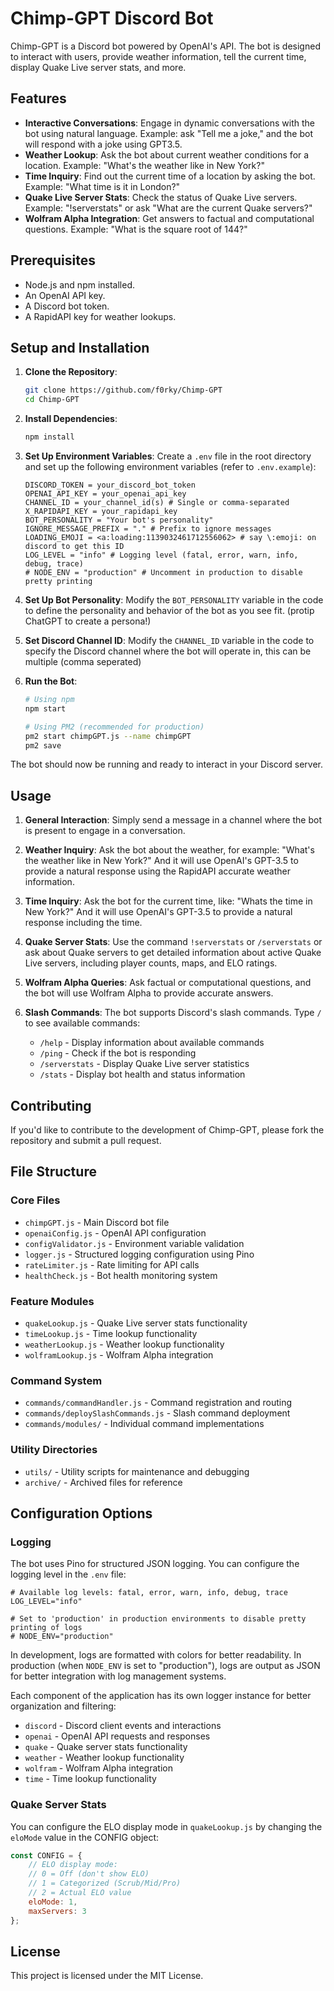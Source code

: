 
# Chimp-GPT Discord Bot

Chimp-GPT is a Discord bot powered by OpenAI's API. The bot is designed to interact with users, provide weather information, tell the current time, display Quake Live server stats, and more.

## Features

- **Interactive Conversations**: Engage in dynamic conversations with the bot using natural language.
  Example: ask "Tell me a joke," and the bot will respond with a joke using GPT3.5.
- **Weather Lookup**: Ask the bot about current weather conditions for a location.
  Example: "What's the weather like in New York?"
- **Time Inquiry**: Find out the current time of a location by asking the bot.
  Example: "What time is it in London?"
- **Quake Live Server Stats**: Check the status of Quake Live servers.
  Example: "!serverstats" or ask "What are the current Quake servers?"
- **Wolfram Alpha Integration**: Get answers to factual and computational questions.
  Example: "What is the square root of 144?"

## Prerequisites

- Node.js and npm installed.
- An OpenAI API key.
- A Discord bot token.
- A RapidAPI key for weather lookups.

## Setup and Installation

1. **Clone the Repository**:
    ```bash
    git clone https://github.com/f0rky/Chimp-GPT
    cd Chimp-GPT
    ```

2. **Install Dependencies**:
    ```bash
    npm install
    ```

3. **Set Up Environment Variables**:
   Create a `.env` file in the root directory and set up the following environment variables (refer to `.env.example`):
   ```env
   DISCORD_TOKEN = your_discord_bot_token
   OPENAI_API_KEY = your_openai_api_key
   CHANNEL_ID = your_channel_id(s) # Single or comma-separated
   X_RAPIDAPI_KEY = your_rapidapi_key
   BOT_PERSONALITY = "Your bot's personality"
   IGNORE_MESSAGE_PREFIX = "." # Prefix to ignore messages
   LOADING_EMOJI = <a:loading:1139032461712556062> # say \:emoji: on discord to get this ID
   LOG_LEVEL = "info" # Logging level (fatal, error, warn, info, debug, trace)
   # NODE_ENV = "production" # Uncomment in production to disable pretty printing
   ```

4. **Set Up Bot Personality**:
   Modify the `BOT_PERSONALITY` variable in the code to define the personality and behavior of the bot as you see fit. (protip ChatGPT to create a persona!)

5. **Set Discord Channel ID**:
   Modify the `CHANNEL_ID` variable in the code to specify the Discord channel where the bot will operate in, this can be multiple (comma seperated)

6. **Run the Bot**:
    ```bash
    # Using npm
    npm start
    
    # Using PM2 (recommended for production)
    pm2 start chimpGPT.js --name chimpGPT
    pm2 save
    ```

The bot should now be running and ready to interact in your Discord server.

## Usage

1. **General Interaction**:
    Simply send a message in a channel where the bot is present to engage in a conversation.

2. **Weather Inquiry**:
    Ask the bot about the weather, for example: "What's the weather like in New York?"
    And it will use OpenAI's GPT-3.5 to provide a natural response using the RapidAPI accurate weather information.

3. **Time Inquiry**:
    Ask the bot for the current time, like: "Whats the time in New York?"
    And it will use OpenAI's GPT-3.5 to provide a natural response including the time.

4. **Quake Server Stats**:
    Use the command `!serverstats` or `/serverstats` or ask about Quake servers to get detailed information about active Quake Live servers, including player counts, maps, and ELO ratings.

5. **Wolfram Alpha Queries**:
    Ask factual or computational questions, and the bot will use Wolfram Alpha to provide accurate answers.

6. **Slash Commands**:
    The bot supports Discord's slash commands. Type `/` to see available commands:
    - `/help` - Display information about available commands
    - `/ping` - Check if the bot is responding
    - `/serverstats` - Display Quake Live server statistics
    - `/stats` - Display bot health and status information

## Contributing

If you'd like to contribute to the development of Chimp-GPT, please fork the repository and submit a pull request.

## File Structure

### Core Files
- `chimpGPT.js` - Main Discord bot file
- `openaiConfig.js` - OpenAI API configuration
- `configValidator.js` - Environment variable validation
- `logger.js` - Structured logging configuration using Pino
- `rateLimiter.js` - Rate limiting for API calls
- `healthCheck.js` - Bot health monitoring system

### Feature Modules
- `quakeLookup.js` - Quake Live server stats functionality
- `timeLookup.js` - Time lookup functionality
- `weatherLookup.js` - Weather lookup functionality
- `wolframLookup.js` - Wolfram Alpha integration

### Command System
- `commands/commandHandler.js` - Command registration and routing
- `commands/deploySlashCommands.js` - Slash command deployment
- `commands/modules/` - Individual command implementations

### Utility Directories
- `utils/` - Utility scripts for maintenance and debugging
- `archive/` - Archived files for reference

## Configuration Options

### Logging

The bot uses Pino for structured JSON logging. You can configure the logging level in the `.env` file:

```env
# Available log levels: fatal, error, warn, info, debug, trace
LOG_LEVEL="info"

# Set to 'production' in production environments to disable pretty printing of logs
# NODE_ENV="production"
```

In development, logs are formatted with colors for better readability. In production (when `NODE_ENV` is set to "production"), logs are output as JSON for better integration with log management systems.

Each component of the application has its own logger instance for better organization and filtering:

- `discord` - Discord client events and interactions
- `openai` - OpenAI API requests and responses
- `quake` - Quake server stats functionality
- `weather` - Weather lookup functionality
- `wolfram` - Wolfram Alpha integration
- `time` - Time lookup functionality

### Quake Server Stats

You can configure the ELO display mode in `quakeLookup.js` by changing the `eloMode` value in the CONFIG object:

```javascript
const CONFIG = {
    // ELO display mode:
    // 0 = Off (don't show ELO)
    // 1 = Categorized (Scrub/Mid/Pro)
    // 2 = Actual ELO value
    eloMode: 1,
    maxServers: 3
};
```

## License

This project is licensed under the MIT License.
